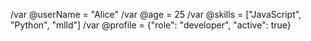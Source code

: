 /var @userName = "Alice"
/var @age = 25
/var @skills = ["JavaScript", "Python", "mlld"]
/var @profile = {"role": "developer", "active": true}